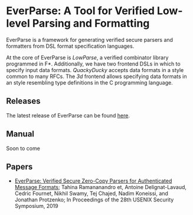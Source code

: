 # EverParse: A Tool for Verified Low-level Parsing and Formatting

EverParse is a framework for generating verified secure parsers and
formatters from DSL format specification languages.

At the core of EverParse is _LowParse_, a verified combinator library
programmed in F\*. Additionally, we have two frontend DSLs in which to
specify input data formats. _QuackyDucky_ accepts data formats in a
style common to many RFCs. The _3d_ frontend allows specifying data
formats in an style resembling type definitions in the C programming
language.

## Releases

The latest release of EverParse can be found [here](https://github.com/project-everest/everparse/releases).

## Manual

Soon to come

## Papers

* [EverParse: Verified Secure Zero-Copy Parsers for Authenticated Message Formats](https://project-everest.github.io/assets/everparse.pdf);
  Tahina Ramananandro et, Antoine Delignat-Lavaud, Cedric Fournet, Nikhil Swamy, Tej Chajed, Nadim Koneissi, and Jonathan Protzenko;
  In Proceedings of the 28th USENIX Security Symposium, 2019
